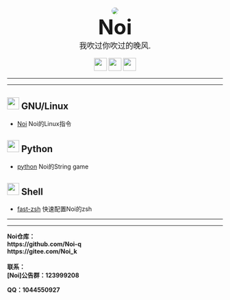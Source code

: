 <!DOCTYPE html>
<body>
<br>
<div align="center">
        <img src="http://q2.qlogo.cn/headimg_dl?dst_uin=1044550927&spec=4" style="border-radius: 250%">
<br>
                <b><font size="12">Noi</font></b><br>
                <font size="4">我吹过你吹过的晚风.</font>
<br>
<br>
    <img src="https://img.shields.io/badge/python-%233776AB.svg?&style=for-the-badge&logo=python&logoColor=white" height="30" >
    <img src="https://img.shields.io/badge/Shell-%233776AB.svg?&style=for-the-badge&logo=shell&logoColor=white" height="30">
    <img src="https://img.shields.io/badge/HTML-%233776AB.svg?&style=for-the-badge&logo=HTML&logoColor=white" height="30">
</div>
</body>

----
----
<!DOCTYPE html>

## <img src="https://simpleicons.org/icons/linux.svg" width="28" /> GNU/Linux
- [Noi](https://github.com/Noi-q/Noi) Noi的Linux指令
## <img src="https://simpleicons.org/icons/python.svg" width="28" /> Python
- [python](https://github.com/Noi-q/python) Noi的String game
## <img src="https://simpleicons.org/icons/shell.svg" width="28" /> Shell
- [fast-zsh](https://github.com/Noi-q/fast-zsh) 快速配置Noi的zsh


----
----
<!DOCTYPE html>
<html>
<b>
Noi仓库：<br>
https://github.com/Noi-q <br>
https://gitee.com/Noi_k <br><br>
联系：<br>
[Noi]公告群：123999208 <br>
     <p>QQ：1044550927</p>
</b>
</html>
